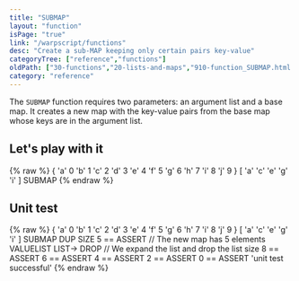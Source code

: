 ```yaml
---
title: "SUBMAP"
layout: "function"
isPage: "true"
link: "/warpscript/functions"
desc: "Create a sub-MAP keeping only certain pairs key-value"
categoryTree: ["reference","functions"]
oldPath: ["30-functions","20-lists-and-maps","910-function_SUBMAP.html.md"]
category: "reference"
---
```

 

The `SUBMAP` function requires two parameters: an argument list and a base map.
It creates a new map with the key-value pairs from the base map whose keys are in the argument list.


## Let's play with it ##

{% raw %}
<warp10-warpscript-widget backend="{{backend}}"  exec-endpoint="{{execEndpoint}}">{ 'a' 0 'b' 1 'c' 2 'd' 3 'e' 4 'f' 5 'g' 6 'h' 7 'i' 8 'j' 9 }
[ 'a' 'c' 'e' 'g' 'i' ]
SUBMAP
</warp10-warpscript-widget>
{% endraw %}

## Unit test ##

{% raw %}
<warp10-warpscript-widget backend="{{backend}}"  exec-endpoint="{{execEndpoint}}">{ 'a' 0 'b' 1 'c' 2 'd' 3 'e' 4 'f' 5 'g' 6 'h' 7 'i' 8 'j' 9 }
[ 'a' 'c' 'e' 'g' 'i' ]
SUBMAP
DUP SIZE 5 == ASSERT      // The new map has 5 elements
VALUELIST LIST-> DROP     // We expand the list and drop the list size
8 == ASSERT
6 == ASSERT
4 == ASSERT
2 == ASSERT
0 == ASSERT
'unit test successful'
</warp10-warpscript-widget>
{% endraw %}
